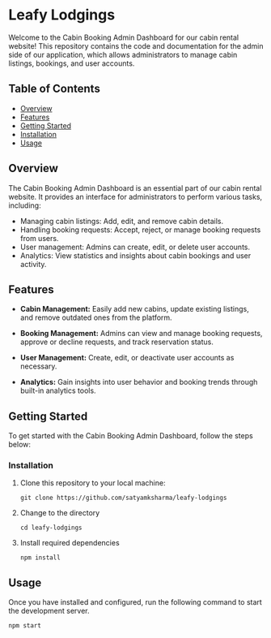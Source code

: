 # Leafy Lodgings

Welcome to the Cabin Booking Admin Dashboard for our cabin rental website! This repository contains the code and documentation for the admin side of our application, which allows administrators to manage cabin listings, bookings, and user accounts. 

## Table of Contents

- [Overview](#overview)
- [Features](#features)
- [Getting Started](#getting-started)
- [Installation](#installation)
- [Usage](#usage)

## Overview

The Cabin Booking Admin Dashboard is an essential part of our cabin rental website. It provides an interface for administrators to perform various tasks, including:

- Managing cabin listings: Add, edit, and remove cabin details.
- Handling booking requests: Accept, reject, or manage booking requests from users.
- User management: Admins can create, edit, or delete user accounts.
- Analytics: View statistics and insights about cabin bookings and user activity.

## Features

- **Cabin Management:** Easily add new cabins, update existing listings, and remove outdated ones from the platform.

- **Booking Management:** Admins can view and manage booking requests, approve or decline requests, and track reservation status.

- **User Management:** Create, edit, or deactivate user accounts as necessary.

- **Analytics:** Gain insights into user behavior and booking trends through built-in analytics tools.

## Getting Started

To get started with the Cabin Booking Admin Dashboard, follow the steps below:

### Installation

1. Clone this repository to your local machine:

   ```shell
   git clone https://github.com/satyamksharma/leafy-lodgings

2. Change to the directory

   ```shell
   cd leafy-lodgings

3. Install required dependencies

   ```shell
   npm install

## Usage

Once you have installed and configured, run the following command to start the development server.

   ```shell
   npm start
